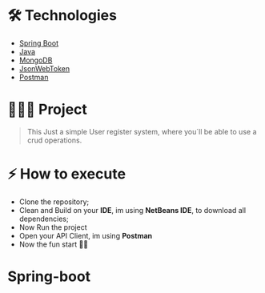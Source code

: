 # 🛠 **Technologies**
* [Spring Boot](https://spring.io/projects/spring-boot)
* [Java](https://adoptium.net/?variant=openjdk11)
* [MongoDB](https://www.mongodb.com/)
* [JsonWebToken](https://jwt.io/)
* [Postman](https://www.postman.com/)

# 🧑🏽‍💻 Project
  > This Just a simple User register system, where you´ll be able to use a crud operations. 
  
# ⚡️ **How to execute**
* Clone the repository;
* Clean and Build on your **IDE**, im using **NetBeans IDE**, to download all dependencies;
* Now Run the project
* Open your API Client, im using **Postman**
* Now the fun start  🤹‍♂️ 

# Spring-boot

